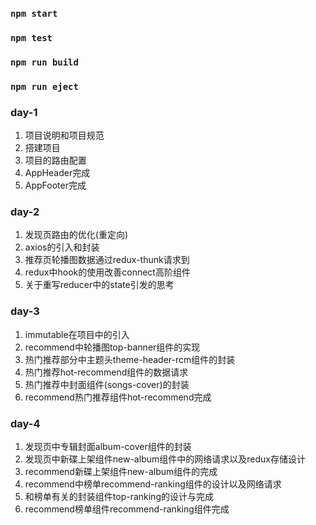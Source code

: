 

### `npm start`



### `npm test`



### `npm run build`


### `npm run eject`

### day-1
1. 项目说明和项目规范
2. 搭建项目
3. 项目的路由配置
4. AppHeader完成
5. AppFooter完成

### day-2
1. 发现页路由的优化(重定向)
2. axios的引入和封装
3. 推荐页轮播图数据通过redux-thunk请求到
4. redux中hook的使用改善connect高阶组件
5. 关于重写reducer中的state引发的思考

### day-3
1. immutable在项目中的引入
2. recommend中轮播图top-banner组件的实现
3. 热门推荐部分中主题头theme-header-rcm组件的封装
4. 热门推荐hot-recommend组件的数据请求
5. 热门推荐中封面组件(songs-cover)的封装
6. recommend热门推荐组件hot-recommend完成

### day-4
1. 发现页中专辑封面album-cover组件的封装
2. 发现页中新碟上架组件new-album组件中的网络请求以及redux存储设计
3. recommend新碟上架组件new-album组件的完成
4. recommend中榜单recommend-ranking组件的设计以及网络请求
5. 和榜单有关的封装组件top-ranking的设计与完成
6. recommend榜单组件recommend-ranking组件完成